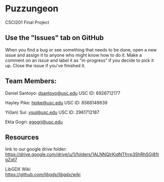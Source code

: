 # Puzzungeon
CSCI201 Final Project

## Use the "Issues" tab on GitHub

When you find a bug or see something that needs to be done, open a new issue and assign it to anyone who might know how to do it. Make a comment on an issue and label it as "in-progress" if you decide to pick it up. Close the issue if you've finished it.

## Team Members:  
Daniel Santoyo: dsantoyo@usc.edu  USC ID: 6926712177  

Hayley Pike: hpike@usc.edu  USC ID: 8568149839

Yi(Ian) Sui: ysui@usc.edu  USC ID: 2961712187

Ekta Gogri: egogri@usc.edu  

## Resources
link to our google drive folder:  
https://drive.google.com/drive/u/1/folders/1ALNNQIrKidNTfrrp3ShRhSGj81tgZqt7  

LibGDX Wiki  
https://github.com/libgdx/libgdx/wiki

